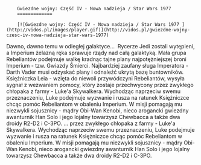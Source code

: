 
        Gwiezdne wojny: Część IV - Nowa nadzieja / Star Wars 1977 
        =============
        
        [![Gwiezdne wojny: Część IV - Nowa nadzieja / Star Wars 1977 ](http://vidos.pl/images/player.gif)](http://vidos.pl/gwiezdne-wojny-czesc-iv-nowa-nadzieja-star-wars-1977)
        
        
 Dawno, dawno temu w odległej galaktyce...  Rycerze Jedi zostali wytępieni, a Imperium żelazną ręka sprawuje rządy nad całą galaktyką. Mała grupa Rebeliantów podejmuje walkę kradnąc tajne plany najpotężniejszej broni Imperium - tzw. Gwiazdy Śmierci. Najbardziej zaufany sługa Imperatora - Darth Vader musi odzyskać plany i odnaleźć ukrytą bazę buntowników. Księżniczka Leia - wzięta do niewoli przywódczyni Rebeliantów, wysyła sygnał z wezwaniem pomocy, który zostaje przechwycony przez zwykłego chłopaka z farmy - Luke'a Skywalkera. Wychodząc naprzeciw swemu przeznaczeniu, Luke podejmuje wyzwanie i rusza na ratunek Księżniczce chcąc pomóc Rebeliantom w obaleniu Imperium. W misji pomagają mu niezwykli sojusznicy - mądry Obi-Wan Kenobi, nieco arogancki gwiezdny awanturnik Han Solo i jego lojalny towarzysz Chewbacca a także dwa droidy R2-D2 i C-3PO.   ... przez zwykłego chłopaka z farmy - Luke'a Skywalkera. Wychodząc naprzeciw swemu przeznaczeniu, Luke podejmuje wyzwanie i rusza na ratunek Księżniczce chcąc pomóc Rebeliantom w obaleniu Imperium. W misji pomagają mu niezwykli sojusznicy - mądry Obi-Wan Kenobi, nieco arogancki gwiezdny awanturnik Han Solo i jego lojalny towarzysz Chewbacca a także dwa droidy R2-D2 i C-3PO.
    